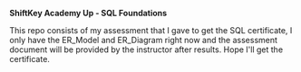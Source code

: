 **ShiftKey Academy Up - SQL Foundations**

This repo consists of my assessment that I gave to get the SQL certificate, I only have the ER_Model and ER_Diagram right now and the assessment document will be provided by the instructor after results. Hope I'll get the certificate. 
